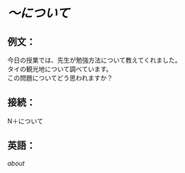 # *～について*
## 例文：
今日の授業では、先生が勉強方法について教えてくれました。  
タイの観光地について調べています。  
この問題についてどう思われますか？  
## 接続：
N＋について
## 英語：
*about*
